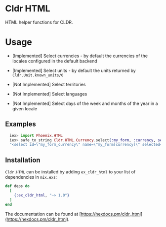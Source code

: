 # Cldr HTML

HTML helper functions for CLDR.

# Usage

* [Implemented] Select currencies - by default the currencies of the locales configured in the default backend

* [Implemented] Select units - by default the units returned by `Cldr.Unit.known_units/0`

* [Not Implemented] Select territories

* [Not Implemented] Select languages

* [Not Implemented] Select days of the week and months of the year in a given locale

## Examples

```elixir
  iex> import Phoenix.HTML
  iex> safe_to_string Cldr.HTML.Currency.select(:my_form, :currency, selected: :USD, currencies: ~w(usd eur jpy cop))
  "<select id=\"my_form_currency\" name=\"my_form[currency]\" selected=\"USD\"><option value=\"COP\">COP - Colombian Peso</option><option value=\"EUR\">EUR - Euro</option><option value=\"JPY\">JPY - Japanese Yen</option><option value=\"USD\">USD - US Dollar</option></select>"
```

## Installation

`Cldr.HTML` can be installed by adding `ex_cldr_html` to your list of dependencies in `mix.exs`:

```elixir
def deps do
  [
    {:ex_cldr_html, "~> 1.0"}
  ]
end
```
The documentation can be found at [https://hexdocs.pm/cldr_html](https://hexdocs.pm/cldr_html).

